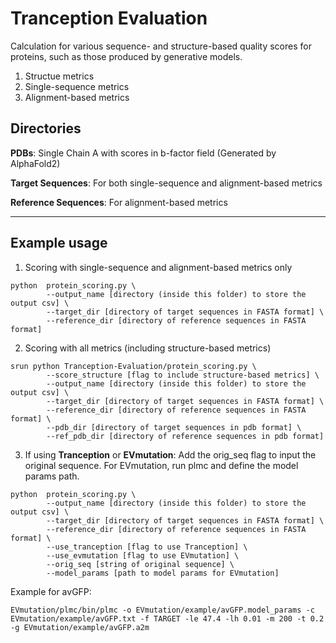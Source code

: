 # Tranception Evaluation

Calculation for various sequence- and structure-based quality scores for proteins, such as those produced by generative models.

1. Structue metrics
2. Single-sequence metrics
3. Alignment-based metrics

## Directories
**PDBs**: Single Chain A with scores in b-factor field (Generated by AlphaFold2)

**Target Sequences**: For both single-sequence and alignment-based metrics

**Reference Sequences**: For alignment-based metrics
***

## Example usage
1. Scoring with single-sequence and alignment-based metrics only
```
python  protein_scoring.py \
        --output_name [directory (inside this folder) to store the output csv] \
        --target_dir [directory of target sequences in FASTA format] \
        --reference_dir [directory of reference sequences in FASTA format]
```

2. Scoring with all metrics (including structure-based metrics)
```
srun python Tranception-Evaluation/protein_scoring.py \
        --score_structure [flag to include structure-based metrics] \
        --output_name [directory (inside this folder) to store the output csv] \
        --target_dir [directory of target sequences in FASTA format] \
        --reference_dir [directory of reference sequences in FASTA format] \
        --pdb_dir [directory of target sequences in pdb format] \
        --ref_pdb_dir [directory of reference sequences in pdb format]
```

3. If using **Tranception** or **EVmutation**: Add the orig_seq flag to input the original sequence. For EVmutation, run plmc and define the model params path.
```
python  protein_scoring.py \
        --output_name [directory (inside this folder) to store the output csv] \
        --target_dir [directory of target sequences in FASTA format] \
        --reference_dir [directory of reference sequences in FASTA format] \
        --use_tranception [flag to use Tranception] \ 
        --use_evmutation [flag to use EVmutation] \
        --orig_seq [string of original sequence] \
        --model_params [path to model params for EVmutation]
```

Example for avGFP:
```
EVmutation/plmc/bin/plmc -o EVmutation/example/avGFP.model_params -c EVmutation/example/avGFP.txt -f TARGET -le 47.4 -lh 0.01 -m 200 -t 0.2 -g EVmutation/example/avGFP.a2m

```
